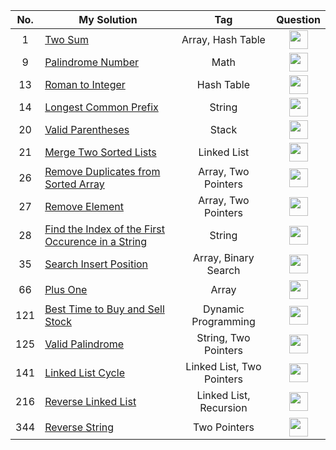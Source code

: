 | No. | My Solution                                                                                                                                                                 |         Tag          |                                                                                                                                                                Question                                                                                                                                                                 |
| :-: | --------------------------------------------------------------------------------------------------------------------------------------------------------------------------- | :------------------: | :-------------------------------------------------------------------------------------------------------------------------------------------------------------------------------------------------------------------------------------------------------------------------------------------------------------------------------------: |
|  1  | [Two Sum](https://github.com/suefrontend/leetcode-javascript/tree/master/0001-two-sum)                                                                                      |  Array, Hash Table   |                      [<img width="30" src="https://camo.githubusercontent.com/cb2e82a44e4498bfb92d92cfdce6cdada6176bd4a3b6c4e8c5f4d8c47e3488f6/68747470733a2f2f692e706f7374696d672e63632f5943443642507a632f65787465726e616c2d6c696e6b2d69636f6e2d3135323834362e706e67" />](https://leetcode.com/problems/two-sum)                       |
|  9  | [Palindrome Number](https://github.com/suefrontend/leetcode-javascript/tree/master/0009-palindrome-number)                                                                                      |  Math   |                      [<img width="30" src="https://camo.githubusercontent.com/cb2e82a44e4498bfb92d92cfdce6cdada6176bd4a3b6c4e8c5f4d8c47e3488f6/68747470733a2f2f692e706f7374696d672e63632f5943443642507a632f65787465726e616c2d6c696e6b2d69636f6e2d3135323834362e706e67" />](https://leetcode.com/problems/palindrome-number)                       |
| 13  | [Roman to Integer](https://github.com/suefrontend/leetcode-javascript/tree/master/0013-roman-to-integer)                                                          |        Hash Table        |               [<img width="30" src="https://camo.githubusercontent.com/cb2e82a44e4498bfb92d92cfdce6cdada6176bd4a3b6c4e8c5f4d8c47e3488f6/68747470733a2f2f692e706f7374696d672e63632f5943443642507a632f65787465726e616c2d6c696e6b2d69636f6e2d3135323834362e706e67" />](https://leetcode.com/problems/roman-to-integer)                |
| 14  | [Longest Common Prefix](https://github.com/suefrontend/leetcode-javascript/tree/master/0014-longest-common-prefix)                                                          |        String        |               [<img width="30" src="https://camo.githubusercontent.com/cb2e82a44e4498bfb92d92cfdce6cdada6176bd4a3b6c4e8c5f4d8c47e3488f6/68747470733a2f2f692e706f7374696d672e63632f5943443642507a632f65787465726e616c2d6c696e6b2d69636f6e2d3135323834362e706e67" />](https://leetcode.com/problems/longest-common-prefix)                |
| 20  | [Valid Parentheses](https://github.com/suefrontend/leetcode-javascript/tree/master/0020-valid-parentheses)                                                          |        Stack        |               [<img width="30" src="https://camo.githubusercontent.com/cb2e82a44e4498bfb92d92cfdce6cdada6176bd4a3b6c4e8c5f4d8c47e3488f6/68747470733a2f2f692e706f7374696d672e63632f5943443642507a632f65787465726e616c2d6c696e6b2d69636f6e2d3135323834362e706e67" />](https://leetcode.com/problems/valid-parentheses)                |
| 21  | [Merge Two Sorted Lists](https://github.com/suefrontend/leetcode-javascript/tree/master/0021-merge-two-sorted-lists)                                                          |        Linked List        |               [<img width="30" src="https://camo.githubusercontent.com/cb2e82a44e4498bfb92d92cfdce6cdada6176bd4a3b6c4e8c5f4d8c47e3488f6/68747470733a2f2f692e706f7374696d672e63632f5943443642507a632f65787465726e616c2d6c696e6b2d69636f6e2d3135323834362e706e67" />](https://leetcode.com/problems/merge-two-sorted-lists)                |
| 26  | [Remove Duplicates from Sorted Array](https://github.com/suefrontend/leetcode-javascript/tree/master/0026-remove-duplicates-from-sorted-array)                              | Array, Two Pointers  |        [<img width="30" src="https://camo.githubusercontent.com/cb2e82a44e4498bfb92d92cfdce6cdada6176bd4a3b6c4e8c5f4d8c47e3488f6/68747470733a2f2f692e706f7374696d672e63632f5943443642507a632f65787465726e616c2d6c696e6b2d69636f6e2d3135323834362e706e67" />](https://leetcode.com/problems/remove-duplicates-from-sorted-array)         |
| 27  | [Remove Element](https://github.com/suefrontend/leetcode-javascript/tree/master/0027-remove-element)                              | Array, Two Pointers  |        [<img width="30" src="https://camo.githubusercontent.com/cb2e82a44e4498bfb92d92cfdce6cdada6176bd4a3b6c4e8c5f4d8c47e3488f6/68747470733a2f2f692e706f7374696d672e63632f5943443642507a632f65787465726e616c2d6c696e6b2d69636f6e2d3135323834362e706e67" />](https://leetcode.com/problems/remove-element/)         |
| 28  | [Find the Index of the First Occurence in a String](https://github.com/suefrontend/leetcode-javascript/tree/master/0028-find-the-index-of-the-first-occurrence-in-a-string) |        String        | [<img width="30" src="https://camo.githubusercontent.com/cb2e82a44e4498bfb92d92cfdce6cdada6176bd4a3b6c4e8c5f4d8c47e3488f6/68747470733a2f2f692e706f7374696d672e63632f5943443642507a632f65787465726e616c2d6c696e6b2d69636f6e2d3135323834362e706e67" />](https://leetcode.com/problems/find-the-index-of-the-first-occurrence-in-a-string) |
| 35  | [Search Insert Position](https://github.com/suefrontend/leetcode-javascript/tree/master/0035-search-insert-position)                                                        | Array, Binary Search |               [<img width="30" src="https://camo.githubusercontent.com/cb2e82a44e4498bfb92d92cfdce6cdada6176bd4a3b6c4e8c5f4d8c47e3488f6/68747470733a2f2f692e706f7374696d672e63632f5943443642507a632f65787465726e616c2d6c696e6b2d69636f6e2d3135323834362e706e67" />](https://leetcode.com/problems/search-insert-position)               |
| 66  | [Plus One](https://github.com/suefrontend/leetcode-javascript/tree/master/0066-plus-one)                                                        | Array |               [<img width="30" src="https://camo.githubusercontent.com/cb2e82a44e4498bfb92d92cfdce6cdada6176bd4a3b6c4e8c5f4d8c47e3488f6/68747470733a2f2f692e706f7374696d672e63632f5943443642507a632f65787465726e616c2d6c696e6b2d69636f6e2d3135323834362e706e67" />](https://leetcode.com/problems/plus-one)               |
| 121 | [Best Time to Buy and Sell Stock](https://github.com/suefrontend/leetcode-javascript/tree/master/0121-best-time-to-buy-and-sell-stock)                                                                    | Dynamic Programming |                  [<img width="30" src="https://camo.githubusercontent.com/cb2e82a44e4498bfb92d92cfdce6cdada6176bd4a3b6c4e8c5f4d8c47e3488f6/68747470733a2f2f692e706f7374696d672e63632f5943443642507a632f65787465726e616c2d6c696e6b2d69636f6e2d3135323834362e706e67" />](https://leetcode.com/problems/best-time-to-buy-and-sell-stock)                  |
| 125 | [Valid Palindrome](https://github.com/suefrontend/leetcode-javascript/tree/master/0125-valid-palindrome)                                                                    | String, Two Pointers |                  [<img width="30" src="https://camo.githubusercontent.com/cb2e82a44e4498bfb92d92cfdce6cdada6176bd4a3b6c4e8c5f4d8c47e3488f6/68747470733a2f2f692e706f7374696d672e63632f5943443642507a632f65787465726e616c2d6c696e6b2d69636f6e2d3135323834362e706e67" />](https://leetcode.com/problems/valid-palindrome)                  |
| 141 | [Linked List Cycle](https://github.com/suefrontend/leetcode-javascript/tree/master/0141-linked-list-cycle)                                                                    | Linked List, Two Pointers |                  [<img width="30" src="https://camo.githubusercontent.com/cb2e82a44e4498bfb92d92cfdce6cdada6176bd4a3b6c4e8c5f4d8c47e3488f6/68747470733a2f2f692e706f7374696d672e63632f5943443642507a632f65787465726e616c2d6c696e6b2d69636f6e2d3135323834362e706e67" />](https://leetcode.com/problems/linked-list-cycle)                  |
| 216 | [Reverse Linked List](https://github.com/suefrontend/leetcode-javascript/tree/master/0216-reverse-linked-list)                                                                    | Linked List, Recursion |                  [<img width="30" src="https://camo.githubusercontent.com/cb2e82a44e4498bfb92d92cfdce6cdada6176bd4a3b6c4e8c5f4d8c47e3488f6/68747470733a2f2f692e706f7374696d672e63632f5943443642507a632f65787465726e616c2d6c696e6b2d69636f6e2d3135323834362e706e67" />](https://leetcode.com/problems/reverse-linked-list)                  |
| 344 | [Reverse String](https://leetcode.com/problems/reverse-string)                                                                    | Two Pointers |                  [<img width="30" src="https://camo.githubusercontent.com/cb2e82a44e4498bfb92d92cfdce6cdada6176bd4a3b6c4e8c5f4d8c47e3488f6/68747470733a2f2f692e706f7374696d672e63632f5943443642507a632f65787465726e616c2d6c696e6b2d69636f6e2d3135323834362e706e67" />](https://leetcode.com/problems/reverse-string)                  |
